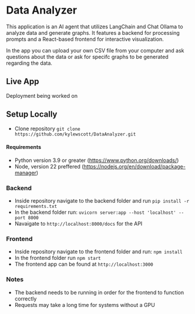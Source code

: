 # Data Analyzer
This application is an AI agent that utilizes LangChain and Chat Ollama to analyze data and generate graphs. It features a backend for processing prompts and a React-based frontend for interactive visualization.

In the app you can upload your own CSV file from your computer and ask questions about the data or ask for specifc graphs to be generated regarding the data.

## Live App
Deployment being worked on

## Setup Locally
* Clone repository ```git clone https://github.com/kylewscott/DataAnalyzer.git```

#### Requirements
* Python version 3.9 or greater (https://www.python.org/downloads/)
* Node, version 22 preffered (https://nodejs.org/en/download/package-manager)
  
### Backend
* Inside repository navigate to the backend folder and run ```pip install -r requirements.txt```
* In the backend folder run: ```uvicorn server:app --host 'localhost' --port 8000```
* Navaigate to ```http://localhost:8000/docs``` for the API 
  
### Frontend
* Inside repository navigate to the frontend folder and run: ```npm install``` 
* In the frontend folder run ```npm start``` 
* The frontend app can be found at ```http://localhost:3000```

### Notes
* The backend needs to be running in order for the frontend to function correctly
* Requests may take a long time for systems without a GPU


